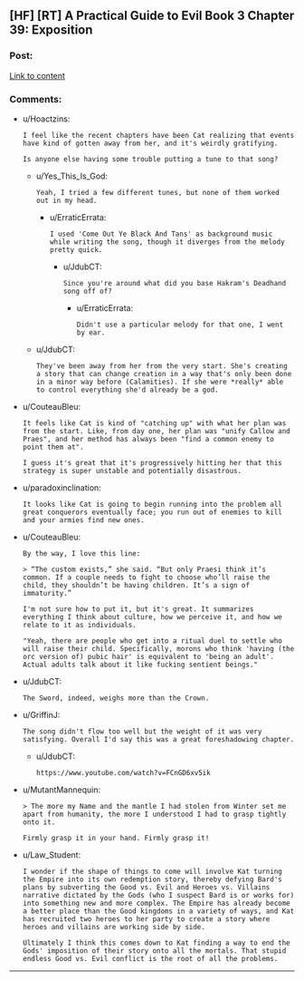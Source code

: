 ## [HF] [RT] A Practical Guide to Evil Book 3 Chapter 39: Exposition

### Post:

[Link to content](https://practicalguidetoevil.wordpress.com/2017/10/30/chapter-39-exposition/)

### Comments:

- u/Hoactzins:
  ```
  I feel like the recent chapters have been Cat realizing that events have kind of gotten away from her, and it's weirdly gratifying.

  Is anyone else having some trouble putting a tune to that song?
  ```

  - u/Yes_This_Is_God:
    ```
    Yeah, I tried a few different tunes, but none of them worked out in my head.
    ```

    - u/ErraticErrata:
      ```
      I used 'Come Out Ye Black And Tans' as background music while writing the song, though it diverges from the melody pretty quick.
      ```

      - u/JdubCT:
        ```
        Since you're around what did you base Hakram's Deadhand song off of?
        ```

        - u/ErraticErrata:
          ```
          Didn't use a particular melody for that one, I went by ear.
          ```

  - u/JdubCT:
    ```
    They've been away from her from the very start. She's creating a story that can change creation in a way that's only been done in a minor way before (Calamities). If she were *really* able to control everything she'd already be a god.
    ```

- u/CouteauBleu:
  ```
  It feels like Cat is kind of "catching up" with what her plan was from the start. Like, from day one, her plan was "unify Callow and Praes", and her method has always been "find a common enemy to point them at".

  I guess it's great that it's progressively hitting her that this strategy is super unstable and potentially disastrous.
  ```

- u/paradoxinclination:
  ```
  It looks like Cat is going to begin running into the problem all great conquerors eventually face; you run out of enemies to kill and your armies find new ones.
  ```

- u/CouteauBleu:
  ```
  By the way, I love this line:

  > “The custom exists,” she said. “But only Praesi think it’s common. If a couple needs to fight to choose who’ll raise the child, they shouldn’t be having children. It’s a sign of immaturity.”

  I'm not sure how to put it, but it's great. It summarizes everything I think about culture, how we perceive it, and how we relate to it as individuals.

  "Yeah, there are people who get into a ritual duel to settle who will raise their child. Specifically, morons who think 'having (the orc version of) pubic hair' is equivalent to 'being an adult'. Actual adults talk about it like fucking sentient beings."
  ```

- u/JdubCT:
  ```
  The Sword, indeed, weighs more than the Crown.
  ```

- u/GriffinJ:
  ```
  The song didn't flow too well but the weight of it was very satisfying. Overall I'd say this was a great foreshadowing chapter.
  ```

  - u/JdubCT:
    ```
    https://www.youtube.com/watch?v=FCnGD6xv5ik
    ```

- u/MutantMannequin:
  ```
  > The more my Name and the mantle I had stolen from Winter set me apart from humanity, the more I understood I had to grasp tightly onto it.

  Firmly grasp it in your hand. Firmly grasp it!
  ```

- u/Law_Student:
  ```
  I wonder if the shape of things to come will involve Kat turning the Empire into its own redemption story, thereby defying Bard's plans by subverting the Good vs. Evil and Heroes vs. Villains narrative dictated by the Gods (who I suspect Bard is or works for) into something new and more complex. The Empire has already become a better place than the Good kingdoms in a variety of ways, and Kat has recruited two heroes to her party to create a story where heroes and villains are working side by side.

  Ultimately I think this comes down to Kat finding a way to end the Gods' imposition of their story onto all the mortals. That stupid endless Good vs. Evil conflict is the root of all the problems.
  ```

---


